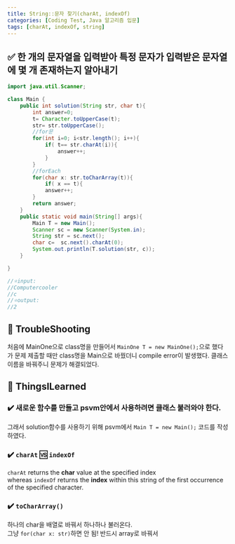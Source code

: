 ```yaml
---
title: String::문자 찾기(charAt, indexOf)
categories: [Coding Test, Java 알고리즘 입문]
tags: [charAt, indexOf, string]
---
```


## ✅ 한 개의 문자열을 입력받아 특정 문자가 입력받은 문자열에 몇 개 존재하는지 알아내기

```java
import java.util.Scanner;

class Main {
    public int solution(String str, char t){
        int answer=0;
        t= Character.toUpperCase(t);
        str= str.toUpperCase();
        //for문
        for(int i=0; i<str.length(); i++){
            if( t== str.charAt(i)){
                answer++;
            }
        }
        //forEach
        for(char x: str.toCharArray(t)){
            if( x == t){
            answer++;
        }
        return answer;
    }
    public static void main(String[] args){
        Main T = new Main();
        Scanner sc = new Scanner(System.in);
        String str = sc.next();
        char c=  sc.next().charAt(0);
        System.out.println(T.solution(str, c));
    }

}

//⭐️input:
//Computercooler
//c
//⭐️output:
//2
```

## 🔴 TroubleShooting

처음에 MainOne으로 class명을 만들어서 `MainOne T = new MainOne();`으로 했다가 문제 제출할 때만 class명을 Main으로 바꿨더니 compile error이 발생했다. 클래스 이름을 바꿔주니 문제가 해결되었다.

## 🔵 ThingsILearned

### ✔️ 새로운 함수를 만들고 psvm안에서 사용하려면 클래스 불러와야 한다.

그래서 solution함수를 사용하기 위해 psvm에서 `Main T = new Main();` 코드를 작성하였다.

### ✔️ `charAt` 🆚 `indexOf`

`charAt` returns the **char** value at the specified index <br>
whereas `indexOf` returns the **index** within this string of the first occurrence of the specified character.

### ✔️ `toCharArray()`

하나의 char을 배열로 바꿔서 하나하나 불러온다. <br>
그냥 `for(char x: str)`하면 안 됨! 반드시 array로 바꿔서 <br>

